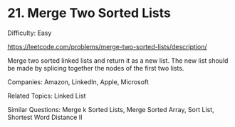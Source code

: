 # 21. Merge Two Sorted Lists

Difficulty: Easy

https://leetcode.com/problems/merge-two-sorted-lists/description/

Merge two sorted linked lists and return it as a new list. The new list should be made by splicing together the nodes of the first two lists.

Companies: Amazon, LinkedIn, Apple, Microsoft

Related Topics: Linked List

Similar Questions: Merge k Sorted Lists, Merge Sorted Array, Sort List, Shortest Word Distance II
